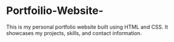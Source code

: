 # Portfoilio-Website-
This is my personal portfolio website built using HTML and CSS. It showcases my projects, skills, and contact information.
